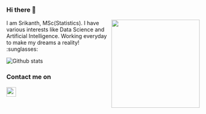 ### Hi there 👋
<img align="right" height="230" src="https://static01.nyt.com/images/2020/04/15/business/15Techfix-illo/15Techfix-illo-jumbo.gif?quality=90&auto=webp">
I am Srikanth, MSc(Statistics). I have various interests like Data Science and Artificial Intelligence. Working everyday to make my dreams a reality! :sunglasses:


![Github stats](https://github-readme-stats.vercel.app/api?username=JujjuruSrikanth)

### Contact me on
<a href="mailto:jujjurusrikanth555@gmail.com">
  <img align="left" width="25px" src="https://cdn.jsdelivr.net/npm/simple-icons@3.4.0/icons/gmail.svg" />
</a>
